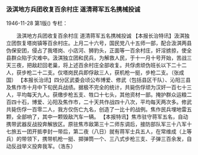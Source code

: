 ### 汲淇地方兵团收复百余村庄  道清蒋军五名携械投诚

1946-11-28
第1版()
专栏：

　　汲淇地方兵团收复百余村庄
    道清蒋军五名携械投诚
    【本报长治特讯】汲淇独立团恢复塔岗镇等百余村庄。上月二十六号，国民党八十五师一部，配合汲淇两县伪保安团，侵占了我塔岗、小店河、狮豹头，正面等一百余村庄，奸淫掳掠，使全县群众陷于灾难中。汲淇独立团和民兵，为解救人民，于十一月十号开始，苦战三天三夜，把敌赶回老巢，将上述百余村庄全部收复。共俘虏顽伪班长以下二十二人，获步枪二十二支。仅塔岗民兵即俘敌三人，获机枪一挺，步枪二支。（张成国）
    【本报长治讯】四分区武委会顷公布博爱、修武（包括县区干队）、沁阳三县及焦作市十月中下旬民兵战绩。据极不完全的统计，共毙伤俘顽为汉奸一百七十三人，平均每天九人。获缴步枪五支、牲口十七头，其他资材一部。掩护群众运粮二百四十石，博爱、沁阳及焦作市，二十天共作战四十八次，平均每天两次多。修武共毙伤俘一百零二人，我方仅伤亡九名，创造了一比十的战例。焦作民兵埋地雷五颗，全部响了，其中一颗毁敌汽车一辆。
    【本报特讯】焦市驻守蒋军五名，自动携带武器反战投奔解放区。原驻焦市敌第三十二师东调后，接防部队军三十八军十七旅五一团开抵李封一带后，第二夜（八日）就有蒋军士兵五人，在常维成（上等兵）的带领下，携带机枪一挺、掷弹筒一个、三八式步枪三支、子弹三百余发，自动反战举义投奔我军。（浩东）
